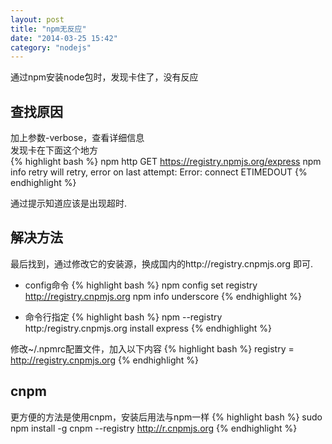 ```yaml
---
layout: post
title: "npm无反应"
date: "2014-03-25 15:42"
category: "nodejs"
---
```



通过npm安装node包时，发现卡住了，没有反应
## 查找原因
加上参数-verbose，查看详细信息  
发现卡在下面这个地方  
{% highlight bash %}
npm http GET https://registry.npmjs.org/express
npm info retry will retry, error on last attempt: Error: connect ETIMEDOUT
{% endhighlight %}

通过提示知道应该是出现超时.

## 解决方法
最后找到，通过修改它的安装源，换成国内的http://registry.cnpmjs.org 即可.  
* config命令
{% highlight bash %}
npm config set registry http://registry.cnpmjs.org
npm info underscore
{% endhighlight %}

* 命令行指定
{% highlight bash %}
npm --registry http:/registry.cnpmjs.org install express
{% endhighlight %}

修改~/.npmrc配置文件，加入以下内容
{% highlight bash %}
registry = http://registry.cnpmjs.org
{% endhighlight %}

## cnpm
更方便的方法是使用cnpm，安装后用法与npm一样
{% highlight bash %}
sudo npm install -g cnpm --registry http://r.cnpmjs.org
{% endhighlight %}

